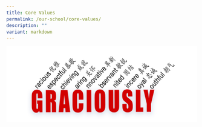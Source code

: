 ```yaml
---
title: Core Values
permalink: /our-school/core-values/
description: ""
variant: markdown
---
```

<img src="/images/Graciously_word_updated.png">